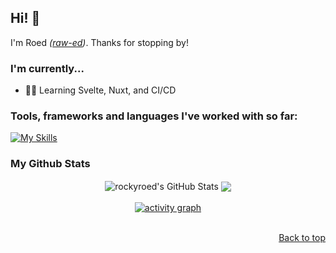 ## Hi! 👋
I'm Roed *([raw-ed](https://ipa-reader.com/?text=%CB%88r%C9%94%CB%90.%C9%9Bd))*. Thanks for stopping by! 

### I'm currently...
- 🧑‍💻 Learning Svelte, Nuxt, and CI/CD

### Tools, frameworks and languages I've worked with so far:
[![My Skills](https://skillicons.dev/icons?i=ts,react,nextjs,vue,nuxtjs,svelte,tailwind,py,mongodb,supabase,git,github,bitbucket,nodejs,postman,docker,vite,vscode,linux)](https://skillicons.dev)

### My Github Stats
<div align="center">
  <img align="center" src="https://github-readme-stats.vercel.app/api?username=rockyroed&show_icons=true&theme=dark&hide_border=true&include_all_commits=true" alt="rockyroed's GitHub Stats" />
  <img align="center" src="https://github-readme-stats.vercel.app/api/top-langs/?username=rockyroed&layout=compact&theme=dark&hide_border=true&hide=html,css,nix,shell,glsl,scss" />
</div>
<br />
<div align="center">
  <a href="https://github.com/ashutosh00710/github-readme-activity-graph">
    <img src="https://github-readme-activity-graph.vercel.app/graph?username=rockyroed&bg_color=151515&color=ffffff&line=7AFF97&point=ffffff&area=true&hide_border=true" alt="activity graph" />
  </a>
</div>
<br />
<p align="right"><a href="#top">Back to top</a></p>
